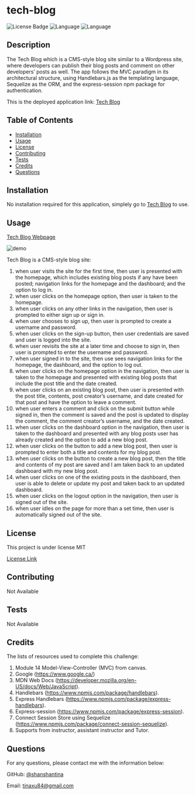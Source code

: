 # tech-blog

  ![License Badge](https://img.shields.io/badge/License-MIT-brightgreen.svg) ![Language](https://img.shields.io/github/languages/count/shanshantina/tech-blog?style=plastic&logo=appveyor&color=ff69b4) ![Language](https://img.shields.io/github/languages/top/shanshantina/tech-blog?style=flat&logo=appveyor&color=blueviolet)
  

  ## Description
  The Tech Blog which is a CMS-style blog site similar to a Wordpress site, where developers can publish their blog posts and comment on other developers’ posts as well. The app follows the MVC paradigm in its architectural structure, using Handlebars.js as the templating language, Sequelize as the ORM, and the express-session npm package for authentication.

  This is the deployed application link: [Tech Blog](https://tech-blog-shanshanxu.herokuapp.com/)


  ## Table of Contents
  * [Installation](#installation)
  * [Usage](#usage)
  * [License](#license)
  * [Contributing](#contributing)
  * [Tests](#tests)
  * [Credits](#credits)
  * [Questions](#questions)

  ## Installation
  No installation required for this application, simplely go to [Tech Blog](https://tech-blog-shanshanxu.herokuapp.com/) to use.

  ## Usage

   [Tech Blog Webpage](https://tech-blog-shanshanxu.herokuapp.com/)

   ![demo](./public/assets/image/tech-blog.gif)

  Tech Blog is a CMS-style blog site: 
  1. when user visits the site for the first time, then user is presented with the homepage, which includes existing blog posts if any have been posted; navigation links for the homepage and the dashboard; and the option to log in.  
  2. when user clicks on the homepage option, then user is taken to the homepage.      
  3. when user clicks on any other links in the navigation, then user is prompted to either sign up or sign in.
  4. when user chooses to sign up, then user is prompted to create a username and password.
  5. when user clicks on the sign-up button, then user credentials are saved and user is logged into the site.
  6. when user revisits the site at a later time and choose to sign in, then user is prompted to enter the username and password.
  7. when user signed in to the site, then use sees navigation links for the homepage, the dashboard, and the option to log out.
  8. when user clicks on the homepage option in the navigation, then user is taken to the homepage and presented with existing blog posts that include the post title and the date created.  
  9. when user clicks on an existing blog post, then user is presented with the post title, contents, post creator’s username, and date created for that post and have the option to leave a comment.
  10. when user enters a comment and click on the submit button while signed in, then the comment is saved and the post is updated to display the comment, the comment creator’s username, and the date created.
  11. when user clicks on the dashboard option in the navigation, then user is taken to the dashboard and presented with any blog posts user has already created and the option to add a new blog post.
  12. when user clicks on the button to add a new blog post, then user is prompted to enter both a title and contents for my blog post. 
  13. when user clicks on the button to create a new blog post, then the title and contents of my post are saved and I am taken back to an updated dashboard with my new blog post.
  14. when user clicks on one of the existing posts in the dashboard, then user is able to delete or update my post and taken back to an updated dashboard.
  15. when user clicks on the logout option in the navigation, then user is signed out of the site.
  16. when user idles on the page for more than a set time, then user is automatically signed out of the site. 

  ## License
  
  This project is under license MIT
  
  [License Link](https://choosealicense.com/licenses/)

  ## Contributing
  Not Available 

  ## Tests
  Not Available

  ## Credits
  The lists of resources used to complete this challenge: 
  1. Module 14 Model-View-Controller (MVC) from canvas. 
  2. Google (https://www.google.ca/) 
  3. MDN Web Docs (https://developer.mozilla.org/en-US/docs/Web/JavaScript).
  4. Handlebars (https://www.npmjs.com/package/handlebars).
  5. Express Handlebars (https://www.npmjs.com/package/express-handlebars). 
  6. Express-session (https://www.npmjs.com/package/express-session).
  7. Connect Session Store using Sequelize (https://www.npmjs.com/package/connect-session-sequelize).
  8. Supports from instructor, assistant instructor and Tutor.

  ## Questions

  For any questions, please contact me with the information below:

  GitHub: [@shanshantina](https://github.com/shanshantina)

  
  Email: tinaxu84@gmail.com